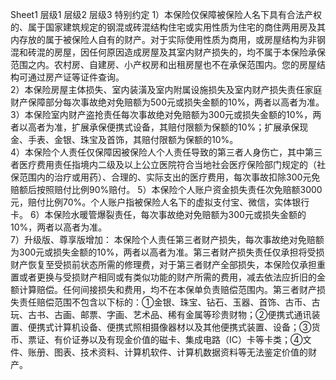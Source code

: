 Sheet1
	层级1	层级2	层级3
	特别约定
		1）本保险仅保障被保险人名下具有合法产权的、属于国家建筑规定的钢混或砖混结构住宅或实用性质为住宅的商住两用房及其内存放的属于被保险人自有的财产。对于实际使用性质为商用，或房屋结构为非钢混和砖混的房屋，因任何原因造成房屋及其室内财产损失的，均不属于本保险承保范围之内。农村房、自建房、小产权房和出租房屋也不在承保范围内。您的房屋结构可通过房产证等证件查询。	
		2）本保险房屋主体损失、室内装潢及室内附属设施损失及室内财产损失责任家庭财产保障部分每次事故绝对免赔额为500元或损失金额的10%，两者以高者为准。
		3）本保险室内财产盗抢责任每次事故绝对免赔额为300元或损失金额的10%，两者以高者为准，扩展承保便携式设备，其赔付限额为保额的10%；扩展承保现金、手表、金银、珠宝及首饰，其赔付限额为保额的10%。	
		4）本保险个人责任仅保障因被保险人个人责任导致的第三者人身伤亡，其中第三者医疗费用责任指境内二级及以上公立医院符合当地社会医疗保险部门规定的（社保范围内的治疗或用药）、合理的、实际支出的医疗费用，每次事故扣除300元免赔额后按照赔付比例90%赔付。
		5）本保险个人账户资金损失责任次免赔额3000元，赔付比例70%。个人账户指被保险人名下的虚拟支付宝、微信，实体银行卡。
		6）本保险水暖管爆裂责任，每次事故绝对免赔额为300元或损失金额的10%，两者以高者为准。	
		7）升级版、尊享版增加：
本保险个人责任第三者财产损失，每次事故绝对免赔额为300元或损失金额的10%，两者以高者为准。第三者财产损失责任仅承担将受损财产恢复至受损前状态所需的修理费，对于第三者财产全部损失，本保险仅承担重置或者更换与受损财产相同或有类似功能的财产所需的费用，减去依法应折旧的金额计算赔偿。任何间接损失和费用，均不在本保单负责赔偿范围内。第三者财产损失责任赔偿范围不包含以下标的：①金银、珠宝、钻石、玉器、首饰、古币、古玩、古书、古画、邮票、字画、艺术品、稀有金属等珍贵财物；②便携式通讯装置、便携式计算机设备、便携式照相摄像器材以及其他便携式装置、设备；③货币、票证、有价证券以及有现金价值的磁卡、集成电路（IC）卡等卡类；④文件、账册、图表、技术资料、计算机软件、计算机数据资料等无法鉴定价值的财产。



